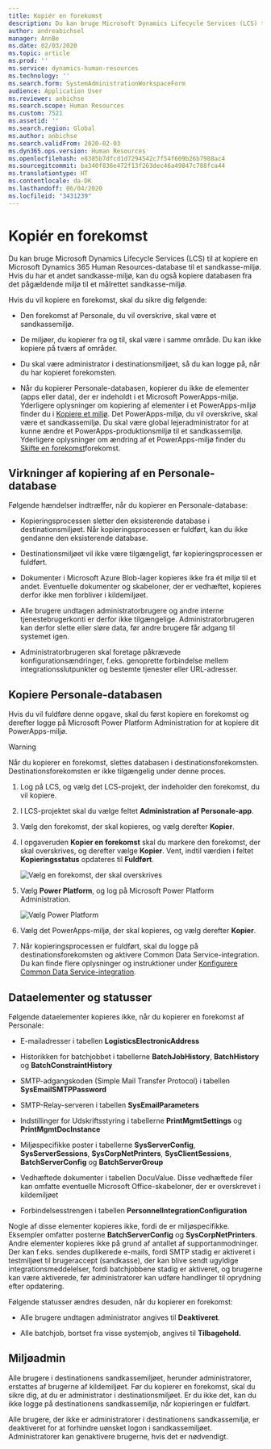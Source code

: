 ```yaml
---
title: Kopiér en forekomst
description: Du kan bruge Microsoft Dynamics Lifecycle Services (LCS) til at kopiere en Microsoft Dynamics 365 Human Resources-database til et sandkasse-miljø.
author: andreabichsel
manager: AnnBe
ms.date: 02/03/2020
ms.topic: article
ms.prod: ''
ms.service: dynamics-human-resources
ms.technology: ''
ms.search.form: SystemAdministrationWorkspaceForm
audience: Application User
ms.reviewer: anbichse
ms.search.scope: Human Resources
ms.custom: 7521
ms.assetid: ''
ms.search.region: Global
ms.author: anbichse
ms.search.validFrom: 2020-02-03
ms.dyn365.ops.version: Human Resources
ms.openlocfilehash: e8385b7dfcd1d7294542c7f54f609b26b7988ac4
ms.sourcegitcommit: ba340f836e472f13f263dec46a49847c788fca44
ms.translationtype: HT
ms.contentlocale: da-DK
ms.lasthandoff: 06/04/2020
ms.locfileid: "3431239"
---
```

# <a name="copy-an-instance"></a>Kopiér en forekomst

Du kan bruge Microsoft Dynamics Lifecycle Services (LCS) til at kopiere en Microsoft Dynamics 365 Human Resources-database til et sandkasse-miljø. Hvis du har et andet sandkasse-miljø, kan du også kopiere databasen fra det pågældende miljø til et målrettet sandkasse-miljø.

Hvis du vil kopiere en forekomst, skal du sikre dig følgende:

- Den forekomst af Personale, du vil overskrive, skal være et sandkassemiljø.

- De miljøer, du kopierer fra og til, skal være i samme område. Du kan ikke kopiere på tværs af områder.

- Du skal være administrator i destinationsmiljøet, så du kan logge på, når du har kopieret forekomsten.

- Når du kopierer Personale-databasen, kopierer du ikke de elementer (apps eller data), der er indeholdt i et Microsoft PowerApps-miljø. Yderligere oplysninger om kopiering af elementer i et PowerApps-miljø finder du i [Kopiere et miljø](https://docs.microsoft.com/power-platform/admin/copy-environment). Det PowerApps-miljø, du vil overskrive, skal være et sandkassemiljø. Du skal være global lejeradministrator for at kunne ændre et PowerApps-produktionsmiljø til et sandkassemiljø. Yderligere oplysninger om ændring af et PowerApps-miljø finder du [Skifte en forekomst](https://docs.microsoft.com/dynamics365/admin/switch-instance)forekomst.

## <a name="effects-of-copying-a-human-resources-database"></a>Virkninger af kopiering af en Personale-database

Følgende hændelser indtræffer, når du kopierer en Personale-database:

- Kopieringsprocessen sletter den eksisterende database i destinationsmiljøet. Når kopieringsprocessen er fuldført, kan du ikke gendanne den eksisterende database.

- Destinationsmiljøet vil ikke være tilgængeligt, før kopieringsprocessen er fuldført.

- Dokumenter i Microsoft Azure Blob-lager kopieres ikke fra ét miljø til et andet. Eventuelle dokumenter og skabeloner, der er vedhæftet, kopieres derfor ikke men forbliver i kildemiljøet.

- Alle brugere undtagen administratorbrugere og andre interne tjenestebrugerkonti er derfor ikke tilgængelige. Administratorbrugeren kan derfor slette eller sløre data, før andre brugere får adgang til systemet igen.

- Administratorbrugeren skal foretage påkrævede konfigurationsændringer, f.eks. genoprette forbindelse mellem integrationsslutpunkter og bestemte tjenester eller URL-adresser.

## <a name="copy-the-human-resources-database"></a>Kopiere Personale-databasen

Hvis du vil fuldføre denne opgave, skal du først kopiere en forekomst og derefter logge på Microsoft Power Platform Administration for at kopiere dit PowerApps-miljø.

> [!WARNING]
> Når du kopierer en forekomst, slettes databasen i destinationsforekomsten. Destinationsforekomsten er ikke tilgængelig under denne proces.

1. Log på LCS, og vælg det LCS-projekt, der indeholder den forekomst, du vil kopiere.

2. I LCS-projektet skal du vælge feltet **Administration af Personale-app**.

3. Vælg den forekomst, der skal kopieres, og vælg derefter **Kopier**.

4. I opgaveruden **Kopier en forekomst** skal du markere den forekomst, der skal overskrives, og derefter vælge **Kopier**. Vent, indtil værdien i feltet **Kopieringsstatus** opdateres til **Fuldført**.

   ![[Vælg en forekomst, der skal overskrives](./media/copy-instance-select-target-instance.png)](./media/copy-instance-select-target-instance.png)

5. Vælg **Power Platform**, og log på Microsoft Power Platform Administration.

   ![[Vælg Power Platform](./media/copy-instance-select-power-platform.png)](./media/copy-instance-select-power-platform.png)

6. Vælg det PowerApps-miljø, der skal kopieres, og vælg derefter **Kopier**.

7. Når kopieringsprocessen er fuldført, skal du logge på destinationsforekomsten og aktivere Common Data Service-integration. Du kan finde flere oplysninger og instruktioner under [Konfigurere Common Data Service-integration](https://docs.microsoft.com/dynamics365/talent/hr-common-data-service-integration).

## <a name="data-elements-and-statuses"></a>Dataelementer og statusser

Følgende dataelementer kopieres ikke, når du kopierer en forekomst af Personale:

- E-mailadresser i tabellen **LogisticsElectronicAddress**

- Historikken for batchjobbet i tabellerne **BatchJobHistory**, **BatchHistory** og **BatchConstraintHistory**

- SMTP-adgangskoden (Simple Mail Transfer Protocol) i tabellen **SysEmailSMTPPassword**

- SMTP-Relay-serveren i tabellen **SysEmailParameters**

- Indstillinger for Udskriftsstyring i tabellerne **PrintMgmtSettings** og **PrintMgmtDocInstance**

- Miljøspecifikke poster i tabellerne **SysServerConfig**, **SysServerSessions**, **SysCorpNetPrinters**, **SysClientSessions**, **BatchServerConfig** og **BatchServerGroup**

- Vedhæftede dokumenter i tabellen DocuValue. Disse vedhæftede filer kan omfatte eventuelle Microsoft Office-skabeloner, der er overskrevet i kildemiljøet

- Forbindelsesstrengen i tabellen **PersonnelIntegrationConfiguration**

Nogle af disse elementer kopieres ikke, fordi de er miljøspecifikke. Eksempler omfatter posterne **BatchServerConfig** og **SysCorpNetPrinters**. Andre elementer kopieres ikke på grund af antallet af supportanmodninger. Der kan f.eks. sendes duplikerede e-mails, fordi SMTP stadig er aktiveret i testmiljøet til brugeraccept (sandkasse), der kan blive sendt ugyldige integrationsmeddelelser, fordi batchjobbene stadig er aktiveret, og brugerne kan være aktiverede, før administratorer kan udføre handlinger til oprydning efter opdatering.

Følgende statusser ændres desuden, når du kopierer en forekomst:

- Alle brugere undtagen administrator angives til **Deaktiveret**.

- Alle batchjob, bortset fra visse systemjob, angives til **Tilbagehold.**

## <a name="environment-admin"></a>Miljøadmin

Alle brugere i destinationens sandkassemiljøet, herunder administratorer, erstattes af brugerne af kildemiljøet. Før du kopierer en forekomst, skal du sikre dig, at du er administrator i destinationsmiljøet. Er du ikke det, kan du ikke logge på destinationens sandkassemiljø, når kopieringen er fuldført.

Alle brugere, der ikke er administratorer i destinationens sandkassemiljø, er deaktiveret for at forhindre uønsket logon i sandkassemiljøet. Administratorer kan genaktivere brugerne, hvis det er nødvendigt.
